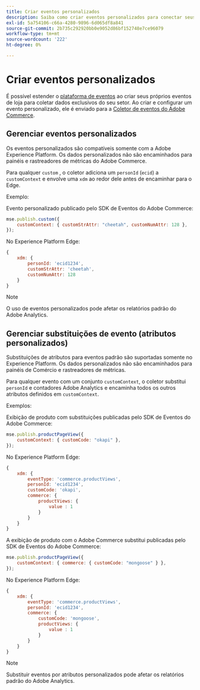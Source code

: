```yaml
---
title: Criar eventos personalizados
description: Saiba como criar eventos personalizados para conectar seus dados do Adobe Commerce a outros produtos Adobe DX.
exl-id: 5a754106-c66a-4280-9896-6d065df8a841
source-git-commit: 2b735c292920bb0e9052d86bf152748e7ce96079
workflow-type: tm+mt
source-wordcount: '222'
ht-degree: 0%

---
```


# Criar eventos personalizados

É possível estender o [plataforma de eventos](events.md) ao criar seus próprios eventos de loja para coletar dados exclusivos do seu setor. Ao criar e configurar um evento personalizado, ele é enviado para a [Coletor de eventos do Adobe Commerce](https://github.com/adobe/commerce-events/tree/main/packages/commerce-events-collectors).

## Gerenciar eventos personalizados

Os eventos personalizados são compatíveis somente com a Adobe Experience Platform. Os dados personalizados não são encaminhados para painéis e rastreadores de métricas do Adobe Commerce.

Para qualquer `custom` , o coletor adiciona um `personId` (`ecid`) a `customContext` e envolve uma `xdm` ao redor dele antes de encaminhar para o Edge.

Exemplo:

Evento personalizado publicado pelo SDK de Eventos do Adobe Commerce:

```javascript
mse.publish.custom({
    customContext: { customStrAttr: "cheetah", customNumAttr: 128 },
});
```

No Experience Platform Edge:

```javascript
{
    xdm: {
        personId: 'ecid1234',
        customStrAttr: 'cheetah',
        customNumAttr: 128
    }
}
```

>[!NOTE]
>
> O uso de eventos personalizados pode afetar os relatórios padrão do Adobe Analytics.

## Gerenciar substituições de evento (atributos personalizados)

Substituições de atributos para eventos padrão são suportadas somente no Experience Platform. Os dados personalizados não são encaminhados para painéis de Comércio e rastreadores de métricas.

Para qualquer evento com um conjunto `customContext`, o coletor substitui `personId` e contadores Adobe Analytics e encaminha todos os outros atributos definidos em `customContext`.

Exemplos:

Exibição de produto com substituições publicadas pelo SDK de Eventos do Adobe Commerce:

```javascript
mse.publish.productPageView({
    customContext: { customCode: "okapi" },
});
```

No Experience Platform Edge:

```javascript
{
    xdm: {
        eventType: 'commerce.productViews',
        personId: 'ecid1234',
        customCode: 'okapi',
        commerce: {
            productViews: {
                value : 1
            }
        }
    }
}
```

A exibição de produto com o Adobe Commerce substitui publicadas pelo SDK de Eventos do Adobe Commerce:

```javascript
mse.publish.productPageView({
    customContext: { commerce: { customCode: "mongoose" } },
});
```

No Experience Platform Edge:

```javascript
{
    xdm: {
        eventType: 'commerce.productViews',
        personId: 'ecid1234',
        commerce: {
            customCode: 'mongoose',
            productViews: {
                value : 1
            }
        }
    }
}
```

>[!NOTE]
>
> Substituir eventos por atributos personalizados pode afetar os relatórios padrão do Adobe Analytics.
